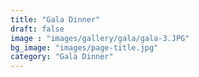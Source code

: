 ```yaml
---
title: "Gala Dinner"
draft: false
image : "images/gallery/gala/gala-3.JPG"
bg_image: "images/page-title.jpg"
category: "Gala Dinner"
---
```

